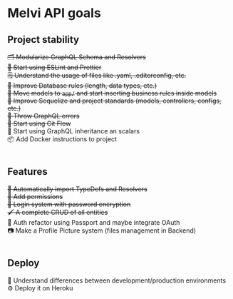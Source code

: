 # Melvi API goals

## Project stability

~~🗂 Modularize GraphQL Schema and Resolvers~~ <br>
~~💅 Start using ESLint and Prettier~~ <br>
~~🗒 Understand the usage of files like .yaml, .editorconfig, etc.~~ <br>
~~🔐 Improve Database rules (length, data types, etc.)~~ <br>
~~🚚 Move models to `app/` and start inserting business rules inside models~~ <br>
~~👷 Improve Sequelize and project standards (models, controllers, configs, etc.)~~ <br>
~~🐛 Throw GraphQL errors~~ <br>
~~🌳 Start using Git Flow~~ <br>
👨 Start using GraphQL inheritance an scalars <br>
📦 Add Docker instructions to project <br>
<br>

## Features

~~🤖 Automatically import TypeDefs and Resolvers~~ <br>
~~🎫 Add permissions~~ <br>
~~🔑 Login system with password encryption~~<br>
~~🖌 A complete CRUD of all entities~~ <br>
🔑 Auth refactor using Passport and maybe integrate OAuth<br>
📷 Make a Profile Picture system (files management in Backend) <br>
<br>

## Deploy

🌿 Understand differences between development/production environments <br>
⚙️ Deploy it on Heroku <br>
